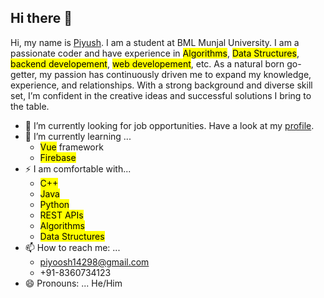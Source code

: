 ## Hi there 👋
Hi, my name is [Piyush](https://piyush14298.github.io/). I am a student at BML Munjal University. I am a passionate coder and have experience in <mark>Algorithms</mark>, <mark>Data Structures</mark>, <mark>backend developement</mark>, <mark>web developement</mark>, etc. As a natural born go-getter, my passion has continuously driven me to expand my knowledge, experience, and relationships. With a strong background and diverse skill set, I’m confident in the creative ideas and successful solutions I bring to the table. 


<!-- **piyush14298/piyush14298** is a ✨ _special_ ✨ repository because its `README.md` (this file) appears on your GitHub profile. -->

<!-- Here are some ideas to get you started: -->

- 🔭 I’m currently looking for job opportunities. Have a look at my [profile](https://piyush14298.github.io/).
- 🌱 I’m currently learning ...
    - <mark>Vue</mark> framework
    - <mark>Firebase</mark>
- ⚡ I am comfortable with...
    - <mark>C++</mark>
    - <mark>Java</mark>
    - <mark>Python</mark>
    - <mark>REST APIs</mark>
    - <mark>Algorithms</mark>
    - <mark>Data Structures</mark>
- 📫 How to reach me: ...
    - piyoosh14298@gmail.com
    - +91-8360734123
- 😄 Pronouns: ...
    He/Him


